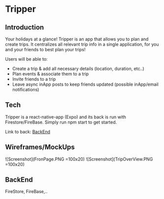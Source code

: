 # Tripper

## Introduction

Your holidays at a glance!
Tripper is an app that allows you to plan and create trips. It centralizes all relevant trip info in a single application, for you and your friends to best plan your trips!

Users will be able to:

- Create a trip & add all necessary details (location, duration, etc..)
- Plan events & associate them to a trip
- Invite friends to a trip
- Leave async inApp posts to keep friends updated (possible inApp/email notifications)

## Tech

Tripper is a react-native-app (Expo) and its back is run with Firestore/FireBase.
Simply run npm start to get started.

Link to back: [BackEnd](https://github.com/LaurencePortron/Tripper_-Back-)

## Wireframes/MockUps

![Screenshot](FronPage.PNG =100x20)
![Screenshot](TripOverView.PNG =100x20)

## BackEnd

FireStore, FireBase,..
